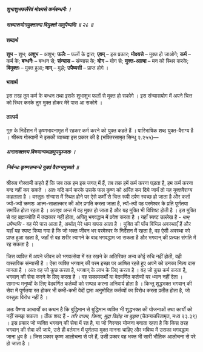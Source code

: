 ##### शुभाशुभफलैरेवं मोक्ष्यसे कर्मबन्धनैः ।
##### सन्न्यासयोगयुक्तात्मा विमुक्तो मामुपैष्यसि ॥ २८ ॥

#### शब्दार्थ

**शुभ** – शुभ; **अशुभ** – अशुभ; **फलैः** – फलों के द्वारा; **एवम्** – इस प्रकार; **मोक्ष्यसे** – मुक्त हो जाओगे; **कर्म** – कर्म के; **बन्धनैः** – बन्धन से; **संन्यास** – संन्यास के; **योग** – योग से; **युक्त-आत्मा** – मन को स्थिर करके; **विमुक्तः** – मुक्त हुआ; **माम्** – मुझे; **उपैष्यसी** – प्राप्त होगे ।

#### भावार्थ

इस तरह तुम कर्म के बन्धन तथा इसके शुभाशुभ फलों से मुक्त हो सकोगे । इस संन्यासयोग में अपने चित्त को स्थिर करके तुम मुक्त होकर मेरे पास आ सकोगे ।

#### तात्पर्य

गुरु के निर्देशन में कृष्णभावनामृत में रहकर कर्म करने को युक्त कहते हैं । पारिभाषिक शब्द युक्त-वैराग्य है । श्रीरूप गोस्वामी ने इसकी व्याख्या इस प्रकार की है (भक्तिरसामृत सिन्धु २.२५५)—

##### अनासक्तस्य विषयान्यथाहमुपयुञ्जतः ।
##### निर्बन्धः कृष्णसम्बन्धे युक्तं वैराग्यमुच्यते ॥

श्रीरूप गोस्वामी कहते हैं कि जब तक हम इस जगत् में हैं, तब तक हमें कर्म करना पड़ता है, हम कर्म करना बन्द नहीं कर सकते । अतः यदि कर्म करके उसके फल कृष्ण को अर्पित कर दिये जायँ तो यह युक्तवैराग्य कहलाता है । वस्तुतः संन्यास में स्थित होने पर ऐसे कर्मों से चित्त रूपी दर्पण स्वच्छ हो जाता है और कर्ता ज्यों-ज्यों क्रमशः आत्म-साक्षात्कार की ओर प्रगति करता जाता है, त्यों-त्यों वह परमेश्वर के प्रति पूर्णतया समर्पित होता रहता है । अतएव अन्त में वह मुक्त हो जाता है और यह मुक्ति भी विशिष्ट होती है । इस मुक्ति से वह ब्रह्मज्योति में तदाकार नहीं होता, अपितु भगवद्धाम में प्रवेश करता है । यहाँ स्पष्ट उल्लेख है - *माम् उपैष्यसि* - वह मेरे पास आता है, अर्थात् मेरे धाम वापस आता है । मुक्ति की पाँच विभिन्न अवस्थाएँ हैं और यहाँ यह स्पष्ट किया गया है कि जो भक्त जीवन भर परमेश्वर के निर्देशन में रहता है, वह ऐसी अवस्था को प्राप्त हुआ रहता है, जहाँ से वह शरीर त्यागने के बाद भगवद्धाम जा सकता है और भगवान् की प्रत्यक्ष संगति में रह सकता है ।

जिस व्यक्ति में अपने जीवन को भगवत्सेवा में रत रखने के अतिरिक्त अन्य कोई रुचि नहीं होती, वही वास्तविक संन्यासी है । ऐसा व्यक्ति भगवान् की परम इच्छा पर आश्रित रहते हुए अपने को उनका नित्य दास मानता है । अतः वह जो कुछ करता है, भगवान् के लाभ के लिए करता है । वह जो कुछ कर्म करता है, भगवान् की सेवा करने के लिए करता है । वह सकामकर्मों या वेदवर्णित कर्तव्यों पर ध्यान नहीं देता । सामान्य मनुष्यों के लिए वेदवर्णित कर्तव्यों को सम्पन्न करना अनिवार्य होता है । किन्तु शुद्धभक्त भगवान् की सेवा में पूर्णतया रत होकर भी कभी-कभी वेदों द्वारा अनुमोदित कर्तव्यों का विरोध करता प्रतीत होता है, जो वस्तुतः विरोध नहीं है ।

अतः वैष्णव आचार्यों का कथन है कि बुद्धिमान से बुद्धिमान व्यक्ति भी शुद्धभक्त की योजनाओं तथा कार्यों को नहीं समझ सकता । ठीक शब्द हैं - *ताँर वाक्य, क्रिया, मुद्रा विज्ञेह ना बुझय* (चैतन्यचरितामृत, मध्य २३.३९) । इस प्रकार जो व्यक्ति भगवान् की सेवा में रत है, या जो निरन्तर योजना बनाता रहता है कि किस तरह भगवान् की सेवा की जाये, उसे ही वर्तमान में पूर्णतया मुक्त मानना चाहिए और भविष्य में उसका भगवद्धाम जाना ध्रुव है । जिस प्रकार कृष्ण आलोचना से परे हैं, उसी प्रकार वह भक्त भी सारी भौतिक आलोचना से परे हो जाता है ।